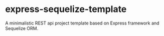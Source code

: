 # express-sequelize-template
A minimalistic REST api project template based on Express framework and Sequelize ORM.
